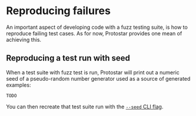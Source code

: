 # Reproducing failures

An important aspect of developing code with a fuzz testing suite, is how to reproduce failing test cases. 
As for now, Protostar provides one mean of achieving this.

## Reproducing a test run with seed

When a test suite with fuzz test is run, Protostar will print out a numeric seed of a pseudo-random number generator used as a source of generated examples:

```
TODO
```

You can then recreate that test suite run with the [`--seed` CLI flag](../../../cli-reference.md#--seed-string).
